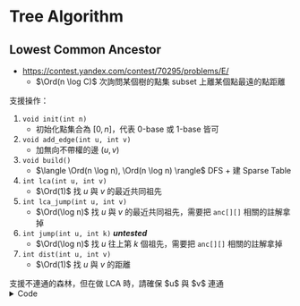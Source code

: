 # Tree Algorithm

## Lowest Common Ancestor

- <https://contest.yandex.com/contest/70295/problems/E/>
    - $\Ord(n \log C)$ 次詢問某個樹的點集 subset 上離某個點最遠的點距離

支援操作：

1. `void init(int n)`
    - 初始化點集合為 $[0, n]$，代表 $0$-base 或 $1$-base 皆可
2. `void add_edge(int u, int v)`
    - 加無向不帶權的邊 $(u, v)$
3. `void build()`
    - $\langle \Ord(n \log n), \Ord(n \log n) \rangle$ DFS + 建 Sparse Table
4. `int lca(int u, int v)`
    - $\Ord(1)$ 找 $u$ 與 $v$ 的最近共同祖先
5. `int lca_jump(int u, int v)`
    - $\Ord(\log n)$ 找 $u$ 與 $v$ 的最近共同祖先，需要把 `anc[][]` 相關的註解拿掉
6. `int jump(int u, int k)` ***untested***
    - $\Ord(\log n)$ 找 $u$ 往上第 $k$ 個祖先，需要把 `anc[][]` 相關的註解拿掉
7. `int dist(int u, int v)`
    - $\Ord(1)$ 找 $u$ 與 $v$ 的距離

<div class="warning">
支援不連通的森林，但在做 LCA 時，請確保 $u$ 與 $v$ 連通
</div>

<details><summary>Code</summary>

```cpp
{{ #include ./tree/lca.cpp }}
```

</details>
